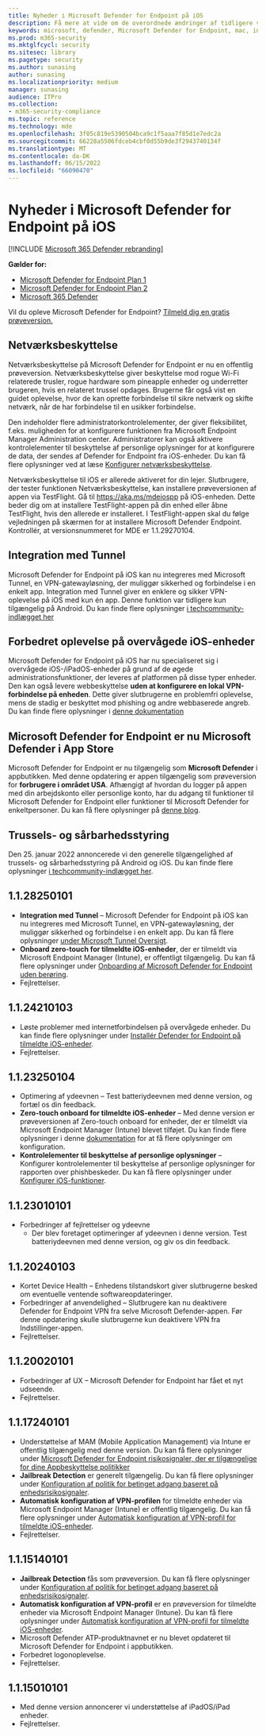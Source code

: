 ```yaml
---
title: Nyheder i Microsoft Defender for Endpoint på iOS
description: Få mere at vide om de overordnede ændringer af tidligere versioner af Microsoft Defender for Endpoint på iOS.
keywords: microsoft, defender, Microsoft Defender for Endpoint, mac, installation, macos, whatsnew
ms.prod: m365-security
ms.mktglfcycl: security
ms.sitesec: library
ms.pagetype: security
ms.author: sunasing
author: sunasing
ms.localizationpriority: medium
manager: sunasing
audience: ITPro
ms.collection:
- m365-security-compliance
ms.topic: reference
ms.technology: mde
ms.openlocfilehash: 3f05c819e5390504bca9c1f5aaa7f85d1e7edc2a
ms.sourcegitcommit: 66228a5506fdceb4cbf0d55b9de3f2943740134f
ms.translationtype: MT
ms.contentlocale: da-DK
ms.lasthandoff: 06/15/2022
ms.locfileid: "66090470"
---
```

# <a name="whats-new-in-microsoft-defender-for-endpoint-on-ios"></a>Nyheder i Microsoft Defender for Endpoint på iOS

[!INCLUDE [Microsoft 365 Defender rebranding](../../includes/microsoft-defender.md)]

**Gælder for:**
- [Microsoft Defender for Endpoint Plan 1](https://go.microsoft.com/fwlink/p/?linkid=2154037)
- [Microsoft Defender for Endpoint Plan 2](https://go.microsoft.com/fwlink/p/?linkid=2154037)
- [Microsoft 365 Defender](https://go.microsoft.com/fwlink/?linkid=2118804)

Vil du opleve Microsoft Defender for Endpoint? [Tilmeld dig en gratis prøveversion.](https://signup.microsoft.com/create-account/signup?products=7f379fee-c4f9-4278-b0a1-e4c8c2fcdf7e&ru=https://aka.ms/MDEp2OpenTrial?ocid=docs-wdatp-exposedapis-abovefoldlink)

## <a name="network-protection"></a>Netværksbeskyttelse
Netværksbeskyttelse på Microsoft Defender for Endpoint er nu en offentlig prøveversion. Netværksbeskyttelse giver beskyttelse mod rogue Wi-Fi relaterede trusler, rogue hardware som pineapple enheder og underretter brugeren, hvis en relateret trussel opdages. Brugerne får også vist en guidet oplevelse, hvor de kan oprette forbindelse til sikre netværk og skifte netværk, når de har forbindelse til en usikker forbindelse.

Den indeholder flere administratorkontrolelementer, der giver fleksibilitet, f.eks. muligheden for at konfigurere funktionen fra Microsoft Endpoint Manager Administration center. Administratorer kan også aktivere kontrolelementer til beskyttelse af personlige oplysninger for at konfigurere de data, der sendes af Defender for Endpoint fra iOS-enheder. Du kan få flere oplysninger ved at læse [Konfigurer netværksbeskyttelse]().

Netværksbeskyttelse til iOS er allerede aktiveret for din lejer. Slutbrugere, der tester funktionen Netværksbeskyttelse, kan installere prøveversionen af appen via TestFlight. Gå til https://aka.ms/mdeiospp på iOS-enheden. Dette beder dig om at installere TestFlight-appen på din enhed eller åbne TestFlight, hvis den allerede er installeret. I TestFlight-appen skal du følge vejledningen på skærmen for at installere Microsoft Defender Endpoint. Kontrollér, at versionsnummeret for MDE er 1.1.29270104.

## <a name="integration-with-tunnel"></a>Integration med Tunnel
Microsoft Defender for Endpoint på iOS kan nu integreres med Microsoft Tunnel, en VPN-gatewayløsning, der muliggør sikkerhed og forbindelse i en enkelt app.  Integration med Tunnel giver en enklere og sikker VPN-oplevelse på iOS med kun én app. Denne funktion var tidligere kun tilgængelig på Android. Du kan finde flere oplysninger [i techcommunity-indlægget her](https://techcommunity.microsoft.com/t5/microsoft-endpoint-manager-blog/what-s-new-in-microsoft-endpoint-manager-2204-april-edition/ba-p/3297995)

## <a name="improved-experience-on-supervised-ios-devices"></a>Forbedret oplevelse på overvågede iOS-enheder

Microsoft Defender for Endpoint på iOS har nu specialiseret sig i overvågede iOS-/iPadOS-enheder på grund af de øgede administrationsfunktioner, der leveres af platformen på disse typer enheder. Den kan også levere webbeskyttelse **uden at konfigurere en lokal VPN-forbindelse på enheden**. Dette giver slutbrugerne en problemfri oplevelse, mens de stadig er beskyttet mod phishing og andre webbaserede angreb. Du kan finde flere oplysninger i [denne dokumentation](ios-install.md#complete-deployment-for-supervised-devices)

## <a name="microsoft-defender-for-endpoint-is-now-microsoft-defender-in-the-app-store"></a>Microsoft Defender for Endpoint er nu Microsoft Defender i App Store

Microsoft Defender for Endpoint er nu tilgængelig som **Microsoft Defender** i appbutikken. Med denne opdatering er appen tilgængelig som prøveversion for **forbrugere i området USA**. Afhængigt af hvordan du logger på appen med din arbejdskonto eller personlige konto, har du adgang til funktioner til Microsoft Defender for Endpoint eller funktioner til Microsoft Defender for enkeltpersoner. Du kan få flere oplysninger på [denne blog](https://www.microsoft.com/en-us/microsoft-365/microsoft-defender-for-individuals).

## <a name="threat-and-vulnerability-management"></a>Trussels- og sårbarhedsstyring

Den 25. januar 2022 annoncerede vi den generelle tilgængelighed af trussels- og sårbarhedsstyring på Android og iOS. Du kan finde flere oplysninger [i techcommunity-indlægget her](https://techcommunity.microsoft.com/t5/microsoft-defender-for-endpoint/announcing-general-availability-of-vulnerability-management/ba-p/3071663).

## <a name="1128250101"></a>1.1.28250101
- **Integration med Tunnel** – Microsoft Defender for Endpoint på iOS kan nu integreres med Microsoft Tunnel, en VPN-gatewayløsning, der muliggør sikkerhed og forbindelse i en enkelt app. Du kan få flere oplysninger [under Microsoft Tunnel Oversigt](/mem/intune/protect/microsoft-tunnel-overview).
- **Onboard zero-touch for tilmeldte iOS-enheder**, der er tilmeldt via Microsoft Endpoint Manager (Intune), er offentligt tilgængelig. Du kan få flere oplysninger under [Onboarding af Microsoft Defender for Endpoint uden berøring](/microsoft-365/security/defender-endpoint/ios-install#zero-touch-onboarding-of-microsoft-defender-for-endpoint).
- Fejlrettelser.


## <a name="1124210103"></a>1.1.24210103

- Løste problemer med internetforbindelsen på overvågede enheder. Du kan finde flere oplysninger under [Installér Defender for Endpoint på tilmeldte iOS-enheder](ios-install.md).
- Fejlrettelser.

## <a name="1123250104"></a>1.1.23250104

- Optimering af ydeevnen – Test batteriydeevnen med denne version, og fortæl os din feedback.
- **Zero-touch onboard for tilmeldte iOS-enheder** – Med denne version er prøveversionen af Zero-touch onboard for enheder, der er tilmeldt via Microsoft Endpoint Manager (Intune) blevet tilføjet. Du kan finde flere oplysninger i denne [dokumentation](ios-install.md#zero-touch-onboarding-of-microsoft-defender-for-endpoint) for at få flere oplysninger om konfiguration.
- **Kontrolelementer til beskyttelse af personlige oplysninger** – Konfigurer kontrolelementer til beskyttelse af personlige oplysninger for rapporten over phishbeskeder. Du kan få flere oplysninger under [Konfigurer iOS-funktioner](ios-configure-features.md).

## <a name="1123010101"></a>1.1.23010101

- Forbedringer af fejlrettelser og ydeevne 
  - Der blev foretaget optimeringer af ydeevnen i denne version. Test batteriydeevnen med denne version, og giv os din feedback.

## <a name="1120240103"></a>1.1.20240103
- Kortet Device Health – Enhedens tilstandskort giver slutbrugerne besked om eventuelle ventende softwareopdateringer.
- Forbedringer af anvendelighed – Slutbrugere kan nu deaktivere Defender for Endpoint VPN fra selve Microsoft Defender-appen. Før denne opdatering skulle slutbrugerne kun deaktivere VPN fra Indstillinger-appen.
- Fejlrettelser.

## <a name="1120020101"></a>1.1.20020101
- Forbedringer af UX – Microsoft Defender for Endpoint har fået et nyt udseende.
- Fejlrettelser.

## <a name="1117240101"></a>1.1.17240101
- Understøttelse af MAM (Mobile Application Management) via Intune er offentlig tilgængelig med denne version. Du kan få flere oplysninger under [Microsoft Defender for Endpoint risikosignaler, der er tilgængelige for dine Appbeskyttelse politikker](https://techcommunity.microsoft.com/t5/intune-customer-success/microsoft-defender-for-endpoint-risk-signals-available-for-your/ba-p/2186322)
- **Jailbreak Detection** er generelt tilgængelig. Du kan få flere oplysninger under [Konfiguration af politik for betinget adgang baseret på enhedsrisikosignaler](ios-configure-features.md#conditional-access-with-defender-for-endpoint-on-ios).
- **Automatisk konfiguration af VPN-profilen** for tilmeldte enheder via Microsoft Endpoint Manager (Intune) er offentlig tilgængelig. Du kan få flere oplysninger under [Automatisk konfiguration af VPN-profil for tilmeldte iOS-enheder](ios-install.md#auto-onboarding-of-vpn-profile-simplified-onboarding).
- Fejlrettelser.

## <a name="1115140101"></a>1.1.15140101

- **Jailbreak Detection** fås som prøveversion. Du kan få flere oplysninger under [Konfiguration af politik for betinget adgang baseret på enhedsrisikosignaler](ios-configure-features.md#conditional-access-with-defender-for-endpoint-on-ios).
- **Automatisk konfiguration af VPN-profil** er en prøveversion for tilmeldte enheder via Microsoft Endpoint Manager (Intune). Du kan få flere oplysninger under [Automatisk konfiguration af VPN-profil for tilmeldte iOS-enheder](ios-install.md#auto-onboarding-of-vpn-profile-simplified-onboarding).
- Microsoft Defender ATP-produktnavnet er nu blevet opdateret til Microsoft Defender for Endpoint i appbutikken.
- Forbedret logonoplevelse.
- Fejlrettelser.

## <a name="1115010101"></a>1.1.15010101

- Med denne version annoncerer vi understøttelse af iPadOS/iPad enheder.
- Fejlrettelser.
